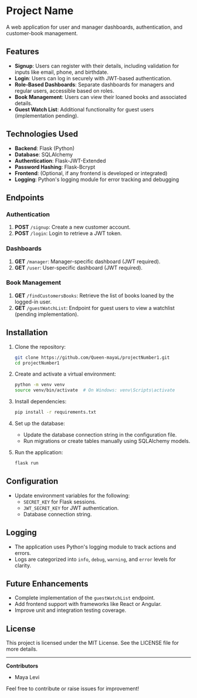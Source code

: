 # Project Name
A web application for user and manager dashboards, authentication, and customer-book management.

## Features
- **Signup**: Users can register with their details, including validation for inputs like email, phone, and birthdate.
- **Login**: Users can log in securely with JWT-based authentication.
- **Role-Based Dashboards**: Separate dashboards for managers and regular users, accessible based on roles.
- **Book Management**: Users can view their loaned books and associated details.
- **Guest Watch List**: Additional functionality for guest users (implementation pending).

## Technologies Used
- **Backend**: Flask (Python)
- **Database**: SQLAlchemy
- **Authentication**: Flask-JWT-Extended
- **Password Hashing**: Flask-Bcrypt
- **Frontend**: (Optional, if any frontend is developed or integrated)
- **Logging**: Python's logging module for error tracking and debugging

## Endpoints
### Authentication
1. **POST** `/signup`: Create a new customer account.
2. **POST** `/login`: Login to retrieve a JWT token.

### Dashboards
1. **GET** `/manager`: Manager-specific dashboard (JWT required).
2. **GET** `/user`: User-specific dashboard (JWT required).

### Book Management
1. **GET** `/findCustomersBooks`: Retrieve the list of books loaned by the logged-in user.
2. **GET** `/guestWatchList`: Endpoint for guest users to view a watchlist (pending implementation).

## Installation
1. Clone the repository:
   ```bash
   git clone https://github.com/Queen-mayaL/projectNumber1.git
   cd projectNumber1
   ```
2. Create and activate a virtual environment:
   ```bash
   python -m venv venv
   source venv/bin/activate  # On Windows: venv\Scripts\activate
   ```
3. Install dependencies:
   ```bash
   pip install -r requirements.txt
   ```
4. Set up the database:
   - Update the database connection string in the configuration file.
   - Run migrations or create tables manually using SQLAlchemy models.

5. Run the application:
   ```bash
   flask run
   ```

## Configuration
- Update environment variables for the following:
  - `SECRET_KEY` for Flask sessions.
  - `JWT_SECRET_KEY` for JWT authentication.
  - Database connection string.

## Logging
- The application uses Python's logging module to track actions and errors.
- Logs are categorized into `info`, `debug`, `warning`, and `error` levels for clarity.

## Future Enhancements
- Complete implementation of the `guestWatchList` endpoint.
- Add frontend support with frameworks like React or Angular.
- Improve unit and integration testing coverage.

## License
This project is licensed under the MIT License. See the LICENSE file for more details.

---

**Contributors**
- Maya Levi

Feel free to contribute or raise issues for improvement!